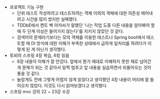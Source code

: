 - 프로젝트 기능 구현
  - 단위 테스트 작성하려고 테스트하려는 객체 이외의 객체에 대한 의존성 떼어내려고 시간을 많이 썼지만 실패했다.
  - TDDbE에서 켄트 벡 아저씨가 말했던 '나는 작업 도중 다른 내용을 알아봐야 할 때 두 단계 이상은 들어가지 않는다'를 지키지 않았던 것 같다.
  - 검색어의 문제라기보다는 모의 객체를 이용한 테스트나 Spring boot에서 테스트할 때 DI 방식에 대한 이해가 부족한 상태에서 급하게 일처리를 하려다가 이렇게 된 게 아닌가 생각했다.
- 토비의 스프링 4장 복습, 6장 읽음 
  - 6장 내용이 이해가 잘 안갔다. 앞에서 뭔가 제대로 이해하지 못한 채로 넘어간 게 문제가 되는 것 같아서 일찍 멈추고 앞 내용을 실습하면서 되돌아오는 것이 좋을 것 같다.
  - 놀랍게도 전에 그렇게 어렵지 않게 읽었다고 생각했던 4장 내용이 머리에 잘 들어오지 않았다. 이것도 다시 읽어보겠다고 생각했다.
- 스프링 mvc 강의 22 ~ 23강 수강
